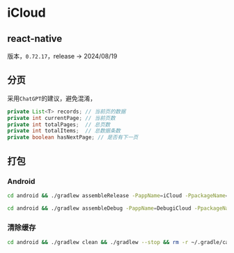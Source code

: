 # iCloud

## react-native

版本，`0.72.17`，release -> 2024/08/19

## 分页

采用`ChatGPT`的建议，避免混淆，

```java
private List<T> records; // 当前页的数据
private int currentPage; // 当前页数
private int totalPages;  // 总页数
private int totalItems;  // 总数据条数
private boolean hasNextPage; // 是否有下一页
```

## 打包

### Android

```bash
cd android && ./gradlew assembleRelease -PappName=iCloud -PpackageName=net.cctv3.iCloud.release && cd ..

cd android && ./gradlew assembleDebug -PappName=DebugiCloud -PpackageName=net.cctv3.iCloud.debug && cd ..
```

### 清除缓存

```sh
cd android && ./gradlew clean && ./gradlew --stop && rm -r ~/.gradle/caches
```
